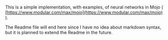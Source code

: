 This is a simple implementation, with examples, of neural networks in Mojo ( [https://www.modular.com/max/mojo](https://www.modular.com/max/mojo) ).

The Readme file will end here since I have no idea about markdown syntax, 
but it is planned to extend the Readme in the future.
